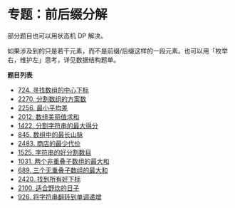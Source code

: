 # 专题：前后缀分解

部分题目也可以用状态机 DP 解决。

如果涉及到的只是若干元素，而不是前缀/后缀这样的一段元素。也可以用「枚举右，维护左」思考，详见数据结构题单。

**题目列表**

- [724. 寻找数组的中心下标](https://leetcode.cn/problems/find-pivot-index/description/)
- [2270. 分割数组的方案数](https://leetcode.cn/problems/number-of-ways-to-split-array/description/)
- [2256. 最小平均差](https://leetcode.cn/problems/minimum-average-difference/description/)
- [2012. 数组美丽值求和](https://leetcode.cn/problems/sum-of-beauty-in-the-array/description/)
- [1422. 分割字符串的最大得分](https://leetcode.cn/problems/maximum-score-after-splitting-a-string/description/)
- [845. 数组中的最长山脉](https://leetcode.cn/problems/longest-mountain-in-array/description/)
- [2483. 商店的最少代价](https://leetcode.cn/problems/minimum-penalty-for-a-shop/description/)
- [1525. 字符串的好分割数目](https://leetcode.cn/problems/number-of-good-ways-to-split-a-string/description/)
- [1031. 两个非重叠子数组的最大和](https://leetcode.cn/problems/maximum-sum-of-two-non-overlapping-subarrays/description/)
- [689. 三个无重叠子数组的最大和](https://leetcode.cn/problems/maximum-sum-of-3-non-overlapping-subarrays/description/)
- [2420. 找到所有好下标](https://leetcode.cn/problems/find-all-good-indices/description/)
- [2100. 适合野炊的日子](https://leetcode.cn/problems/find-good-days-to-rob-the-bank/description/)
- [926. 将字符串翻转到单调递增](https://leetcode.cn/problems/flip-string-to-monotone-increasing/description/)
